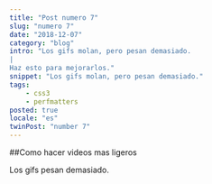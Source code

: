 ```yaml
---
title: "Post numero 7"
slug: "numero 7"
date: "2018-12-07"
category: "blog"
intro: "Los gifs molan, pero pesan demasiado.
|
Haz esto para mejorarlos."
snippet: "Los gifs molan, pero pesan demasiado."
tags:
    - css3
    - perfmatters
posted: true
locale: "es"
twinPost: "number 7"
---
```


##Como hacer videos mas ligeros

Los gifs pesan demasiado.